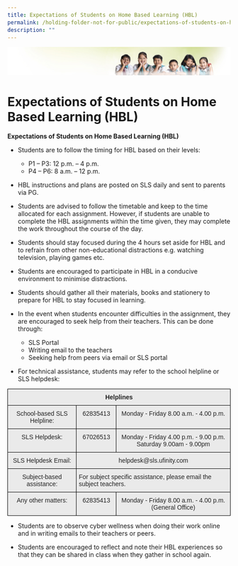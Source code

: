 ```yaml
---
title: Expectations of Students on Home Based Learning (HBL)
permalink: /holding-folder-not-for-public/expectations-of-students-on-home-based-learning-hbl/
description: ""
---
```

![](/images/Banner.jpg)

Expectations of Students on Home Based Learning (HBL)
=====================================================

**Expectations of Students on Home Based Learning (HBL)**

*   Students are to follow the timing for HBL based on their levels:

    * P1 – P3: 12 p.m. – 4 p.m.
    * P4 – P6: 8 a.m. – 12 p.m.

*   HBL instructions and plans are posted on SLS daily and sent to parents via PG.

*   Students are advised to follow the timetable and keep to the time allocated for each assignment. However, if students are unable to complete the HBL assignments within the time given, they may complete the work throughout the course of the day.

*   Students should stay focused during the 4 hours set aside for HBL and to refrain from other non-educational distractions e.g. watching television, playing games etc.

*   Students are encouraged to participate in HBL in a conducive environment to minimise distractions.

*   Students should gather all their materials, books and stationery to prepare for HBL to stay focused in learning.

*   In the event when students encounter difficulties in the assignment, they are encouraged to seek help from their teachers. This can be done through:
    * SLS Portal
    * Writing email to the teachers
    * Seeking help from peers via email or SLS portal

*   For technical assistance, students may refer to the school helpline or SLS helpdesk:

<style type="text/css">
.tg  {border-collapse:collapse;border-spacing:0;}
.tg td{border-color:black;border-style:solid;border-width:1px;font-family:Arial, sans-serif;font-size:14px;
  overflow:hidden;padding:10px 5px;word-break:normal;}
.tg th{border-color:black;border-style:solid;border-width:1px;font-family:Arial, sans-serif;font-size:14px;
  font-weight:normal;overflow:hidden;padding:10px 5px;word-break:normal;}
.tg .tg-n4qt{background-color:#EAEAEA;color:#222;font-weight:bold;text-align:center;vertical-align:top}
.tg .tg-y7qa{background-color:#EAEAEA;color:#222;text-align:left;vertical-align:top}
.tg .tg-ii8k{background-color:#EAEAEA;color:#222;text-align:center;vertical-align:top}
</style>
<table class="tg">
<thead>
  <tr>
    <th class="tg-n4qt" colspan="3">Helplines</th>
  </tr>
</thead>
<tbody>
  <tr>
    <td class="tg-ii8k">School-based SLS Helpline:</td>
    <td class="tg-ii8k">62835413</td>
    <td class="tg-ii8k">Monday - Friday 8.00 a.m. - 4.00 p.m.</td>
  </tr>
  <tr>
    <td class="tg-ii8k">SLS Helpdesk:</td>
    <td class="tg-ii8k">67026513</td>
    <td class="tg-ii8k">Monday - Friday 4.00 p.m. - 9.00 p.m.<br>Saturday 9.00am - 9.00pm</td>
  </tr>
  <tr>
    <td class="tg-ii8k">SLS Helpdesk Email:</td>
    <td class="tg-ii8k" colspan="2">helpdesk@sls.ufinity.com</td>
  </tr>
  <tr>
    <td class="tg-ii8k">Subject-based assistance:</td>
    <td class="tg-y7qa" colspan="2">For subject specific assistance, please email the subject teachers.</td>
  </tr>
  <tr>
    <td class="tg-ii8k">Any other matters:</td>
    <td class="tg-ii8k">62835413</td>
    <td class="tg-ii8k">Monday - Friday 8.00 a.m. - 4.00 p.m.<br>(General Office)</td>
  </tr>
</tbody>
</table>

*   Students are to observe cyber wellness when doing their work online and in writing emails to their teachers or peers.

*   Students are encouraged to reflect and note their HBL experiences so that they can be shared in class when they gather in school again.